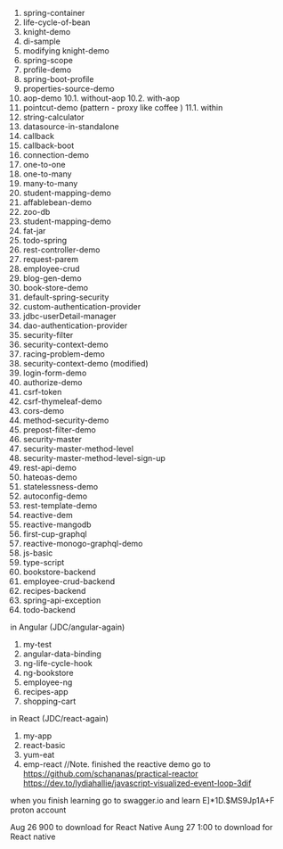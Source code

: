 1. spring-container
2. life-cycle-of-bean
3. knight-demo
4. di-sample
5. modifying knight-demo
6. spring-scope
7. profile-demo
8. spring-boot-profile
9. properties-source-demo
10. aop-demo
	10.1. without-aop
	10.2. with-aop
11. pointcut-demo (pattern - proxy like coffee )
	11.1. within
12. string-calculator
13. datasource-in-standalone
14. callback 
15. callback-boot
16. connection-demo
17. one-to-one
18. one-to-many
19. many-to-many
20. student-mapping-demo <Optional>
21. affablebean-demo <Optional>
22. zoo-db
23. student-mapping-demo
24. fat-jar
25. todo-spring
26. rest-controller-demo
27. request-parem
28. employee-crud
29. blog-gen-demo
30. book-store-demo
31. default-spring-security
32. custom-authentication-provider
33. jdbc-userDetail-manager
34. dao-authentication-provider
35. security-filter
36. security-context-demo
37. racing-problem-demo
38. security-context-demo (modified)
39. login-form-demo
40. authorize-demo
41. csrf-token
42. csrf-thymeleaf-demo
43. cors-demo
44. method-security-demo
45. prepost-filter-demo
46. security-master
47. security-master-method-level
48. security-master-method-level-sign-up
49. rest-api-demo
50. hateoas-demo
51. statelessness-demo
52. autoconfig-demo
53. rest-template-demo
54. reactive-dem
55. reactive-mangodb
56. first-cup-graphql
57. reactive-monogo-graphql-demo
58. js-basic
59. type-script
60. bookstore-backend
61. employee-crud-backend
62. recipes-backend
63. spring-api-exception
64. todo-backend


in Angular (JDC/angular-again)
1. my-test
2. angular-data-binding
3. ng-life-cycle-hook
4. ng-bookstore
5. employee-ng
6. recipes-app
7. shopping-cart

in React (JDC/react-again)
1. my-app
2. react-basic
3. yum-eat
4. emp-react
//Note. finished the reactive demo go to https://github.com/schananas/practical-reactor
https://dev.to/lydiahallie/javascript-visualized-event-loop-3dif

when you finish learning go to swagger.io and learn
E]*1D.$MS9Jp1A+F proton account

Aug 26 900 to download for React Native
Aung 27 1:00 to download for React native
